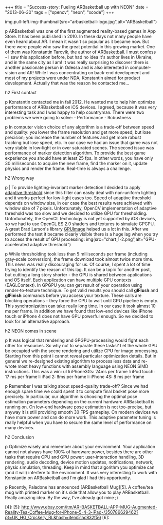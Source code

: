 +++
title =  "Success-story: Fueling ARBasketball up with NEON"
date = "2013-06-30"
tags = ["opencv", "neon", "xcode"]
+++

img.pull-left.img-thumbnail(src="arbasketball-logo.jpg",alt="ARBasketball")

p ARBasketball was one of the first augmented reality-based games in App Store. It has been published in 2010. In these days not many people have even heard about AR. I mean it wasn't so popular as it became now. But there were people who saw the great potential in this growing market. One of them was Konstantin Tarovik, the author of [ARBasketball][1]. I must confess - I saw this application before, but had no idea it's author lives in Ukraine, and in the same city as I am! It was really surprising to discover there is another passionate person in Odessa and is also interested in computer-vision and AR! While I was concentrating on back-end development and most of my projects were under NDA, Konstantin aimed for product development. Actually that was the reason he contacted me... 

h2 First contact

p Konstantin contacted me in fall 2012. He wanted me to help him optimize performance of ARBasketball on iOS devices. I agreed, because it was very interesting task and I was happy to help countryman. There were two problems we were going to solve: - Performance - Robustness

p In computer vision choice of any algorithm is a trade-off between speed and quality: you lower the frame resolution and get more speed, but lose precision; you increase the number of features and get more robust tracking but lose speed, etc. In our case we had an issue that game was not very stable in low-light or in over saturated scenes. The second issue was performance of marker detection algorithm. To provide the best game experience you should have at least 25 fps. In other words, you have only 30 milliseconds to acquire the new frame, find the marker on it, update physics and render the frame. Real-time is always a challenge.

h2 Wrong way

p 
    | To provide lighting-invariant marker detection I decided to apply [adaptive threshold][2] since this filter can easily deal with non-uniform lighting and it works perfect for low-light cases too. Speed of adaptive threshold depends on window size, in our case the best results were achieved with window size of 7 pixels. Unfortunately, OpenCV implementation of adaptive threshold was too slow and we decided to utilize GPU for thresholding. Unfortunately, the OpenCL technology is not yet supported by iOS devices, so we had to use OpenGL ES 2.0 shaders and textures to simulate GPGPU. A great Brad Larson's library [GPUImage][3] helped us a lot in this. After we performed the test it became clearly visible there is a huge lag when you try to access the result of GPU processing:
    img(src="chart_1-2.png",alt="GPU-accelerated adaptive threshold")

p While thresholding took less than 5 milliseconds per frame (including gray-scale conversion), the frame download took almost twice more time. This news was really discouraging for us. Of course, I spent a lot of time trying to identify the reason of this lag. It can be a topic for another post, but cutting a long story shorter - the GPU is shared between applications and OS itself. Each application can have multiple GPU contexts (EAGLContext). In GPGPU you can get result of your operation using render-to-texture technique. To get valid results you should call **glFlush** and **glFinish** commands before you access your texture. These calls are blocking operations - they force the CPU to wait until GPU pipeline is empty. This synchronization can take really long time. In our case it took almost 10 ms per frame. In addition we have found that low-end devices like iPhone touch or iPhone 4 does not have GPU powerful enough. So we decided to look for an alternative approach.

h2 NEON comes in scene

p It was logical that rendering and GPGPU-processing would fight each other for resources. So why not to separate these tasks? Let the whole GPU be occupied with the scene rendering and utilize CPU for image processing. Starting from this point I cannot reveal particular optimization details. But in general we re-designed existing algorithm to process less data and re-wrote most heavy functions with assembly language using NEON SIMD instructions. This was a win:
    ul
        li iPhone3Gs: 24ms per frame
        li iPod touch: 17 ms per frame
        li iPad 2: 8ms per frame
        li iPhone 4S: 8 ms per frame

p Remember I was talking about speed-quality trade-off? Since we had enough spare time we could spent it to compute final basket pose more precisely. In particular, our algorithm is choosing the optimal pose estimation parameters depending on the current hardware ARBasketball is running on. On low-end hardware pose estimation is not too-precise, but anyway it is still providing smooth 30 FPS gameplay. On modern devices we have more power and can do more work. This adaptive parameter tuning is really helpful when you have to secure the same level of performance on many devices.

h2 Conclusion

p Optimize wisely and remember about your environment. Your application cannot not always have 100% of hardware power, besides there are other tasks that require CPU and GPU power: user-interaction handling, 3D rendering, audio decoding, device motion updates, notifications, network, physic simulation, threading. Keep in mind that algorithm you optimize can (and it will) interfere to the environment. It was very interesting to work with Konstantin on ARBasketball and I'm glad I had this opportunity.

p Recently, Paladone has announced [ARBasketball Mug][5]. A coffee/tea mug with printed marker on it's side that allow you to play ARBasketball. Really amazing idea. By the way, I've already got mine ;)

   [1]: https://itunes.apple.com/ru/app/arbasketball-augmented-reality/id393333529?mt=8
   [2]: http://docs.opencv.org/modules/imgproc/doc/miscellaneous_transformations.html?highlight=threshold#adaptivethreshold
   [3]: https://github.com/BradLarson/GPUImage
   [4]: 
   [5]: http://www.ebay.com/itm/AR-BASKETBALL-APP-MUG-Augmented-Reality-Tea-Coffee-Mug-for-iPhone-5-4-3-iPad-/350786629462?pt=UK_HG_Crockery_RL&hash=item51ac832f56
   [6]: 